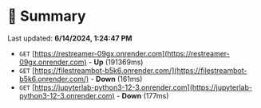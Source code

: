 # 📖 Summary
Last updated: **6/14/2024, 1:24:47 PM**

- `GET` [https://restreamer-09gx.onrender.com](https://restreamer-09gx.onrender.com) - **Up** (191369ms)
- `GET` [https://filestreambot-b5k6.onrender.com/](https://filestreambot-b5k6.onrender.com/) - **Down** (161ms)
- `GET` [https://jupyterlab-python3-12-3.onrender.com](https://jupyterlab-python3-12-3.onrender.com) - **Down** (177ms)
